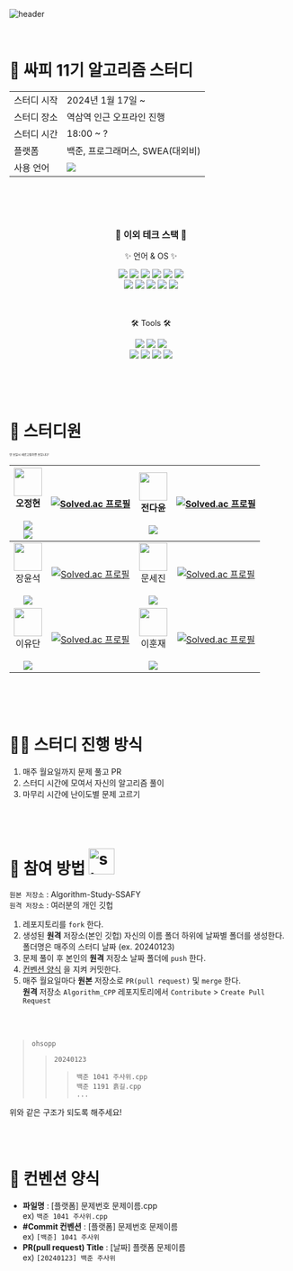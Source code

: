 
![header](https://capsule-render.vercel.app/api?type=venom&color=auto&height=300&section=header&text=Algorithm%20Study&fontSize=90&animation=twinkling)

</br>


# 🐳 싸피 11기 알고리즘 스터디

<table>
  <tr>
    <td>스터디 시작</td>
    <td>2024년 1월 17일 ~</td>
  </tr>
  <tr>
    <td>스터디 장소</td>
    <td>역삼역 인근 오프라인 진행</td>
  </tr>
  <tr>
    <td>스터디 시간</td>
    <td>18:00 ~ ?</td>
  </tr>
  <tr>
    <td>플랫폼</td>
    <td>백준, 프로그래머스, SWEA(대외비)</td>
  </tr>
  <tr>
    <td>사용 언어</td>
    <td><img src="https://img.shields.io/badge/C++-00599C?style=flat&logo=C%2B%2B&logoColor=white" /></td>
  </tr>
</table>

<br/><br/><br/>
<div align=center>
	<h3>👾 이외 테크 스택 👾</h3>
	<p>✨ 언어 & OS ✨</p>
</div>
<div align="center">
  <img src="https://img.shields.io/badge/C++-00599C?style=flat&logo=C%2B%2B&logoColor=white" />
  <img src="https://img.shields.io/badge/python-3670A0?style=flate&logo=python&logoColor=ffdd54" />
	<img src="https://img.shields.io/badge/Java-007396?style=flat&logo=Conda-Forge&logoColor=white" />
	<img src="https://img.shields.io/badge/HTML5-E34F26?style=flat&logo=HTML5&logoColor=white" />
	<img src="https://img.shields.io/badge/CSS3-1572B6?style=flat&logo=CSS3&logoColor=white" />
	<img src="https://img.shields.io/badge/JavaScript-F7DF1E?style=flat&logo=JavaScript&logoColor=white" />
  </br>
  <img src="https://img.shields.io/badge/Windows-1E90FF?style=flat&logo=windows&logoColor=white" />
  <img src="https://img.shields.io/badge/mac%20os-000000?style=flat&logo=apple&logoColor=white" />
	<img src="https://img.shields.io/badge/Linux-FCC624?style=flat&logo=Linux&logoColor=white" />
  <img src="https://img.shields.io/badge/Ubuntu-E95420?style=flat&logo=ubuntu&logoColor=white" />
  <img src="https://img.shields.io/badge/WSL-0a97f5?style=flat&logo=linux&logoColor=white" />
  
</div>
</br></br>
<div align=center>
	<p>🛠 Tools 🛠</p>
</div>
<div align=center>
	<img src="https://img.shields.io/badge/Eclipse-2C2255?style=flat&logo=EclipseIDE&logoColor=white" />
	<img src="https://img.shields.io/badge/Visual%20Studio-007ACC?style=flat&logo=visualstudiocode&logoColor=white" />
  <img src="https://img.shields.io/badge/Intellij%20Idea-000?logo=intellij-idea&style=flat&logoColor=white" />
  </br>
  <img src="https://img.shields.io/badge/Xcode-007ACC?style=flat&logo=Xcode&logoColor=white" />
  <img src="https://img.shields.io/badge/Notion-000000?style=flat&logo=notion&logoColor=white" />
  <img src="https://img.shields.io/badge/GitHub-181717?style=flat&logo=GitHub&logoColor=white" />
  <img src="https://img.shields.io/badge/Colab-F9AB00?style=flat&logo=googlecolab&color=525252" />
</div>

</br></br></br>

# 🦧 스터디원
<div style="font-size:5px">안 보일시 새로고침하면 보입니다!</div>

|<a href="https://github.com/ohsopp"><img src="https://avatars.githubusercontent.com/ohsopp" width="50px;" alt=""></a><div>오정현</div></br><a href="https://github.com/ohsopp"><img src="https://img.shields.io/badge/GitHub-181717?style=flat&logo=GitHub&logoColor=white"></a></br><a href="https://github.com/ohsopp"><img src="https://img.shields.io/badge/Gmail-D14836?style=flat&logo=gmail&logoColor=white"></a>|[![Solved.ac 프로필](http://mazassumnida.wtf/api/v2/generate_badge?boj=wjdgus0545)](https://solved.ac/wjdgus0545)|<a href="https://github.com/JeonDY"><img src="https://avatars.githubusercontent.com/JeonDY" width="50px;" alt=""></a><div>전다윤</div></br><a href="https://github.com/JeonDY"><img src="https://img.shields.io/badge/GitHub-181717?style=flat&logo=GitHub&logoColor=white"></a>|[![Solved.ac 프로필](http://mazassumnida.wtf/api/v2/generate_badge?boj=pon04074)](https://solved.ac/pon04074)|
|:----:|:------:|:----:|:------:|
|<a href="https://github.com/yoonseok99"><img src="https://avatars.githubusercontent.com/yoonseok99" width="50px;" alt=""></a><div>장윤석</div></br><a href="https://github.com/yoonseok99"><img src="https://img.shields.io/badge/GitHub-181717?style=flat&logo=GitHub&logoColor=white"></a>|[![Solved.ac 프로필](http://mazassumnida.wtf/api/v2/generate_badge?boj=jys0445)](https://solved.ac/jys0445)|<a href="https://github.com/sejinmoon"><img src="https://avatars.githubusercontent.com/sejinmoon" width="50px;" alt=""></a><div>문세진</div></br><a href="https://github.com/sejinmoon"><img src="https://img.shields.io/badge/GitHub-181717?style=flat&logo=GitHub&logoColor=white"></a>|[![Solved.ac 프로필](http://mazassumnida.wtf/api/v2/generate_badge?boj=moonsejin0401)](https://solved.ac/moonsejin0401)|
|<a href="https://github.com/sakamii"><img src="https://avatars.githubusercontent.com/sakamii" width="50px;" alt=""></a><div>이유단</div></br><a href="https://github.com/sakamii"><img src="https://img.shields.io/badge/GitHub-181717?style=flat&logo=GitHub&logoColor=white"></a>|[![Solved.ac 프로필](http://mazassumnida.wtf/api/v2/generate_badge?boj=sakamii)](https://solved.ac/sakamii)|<a href="https://github.com/hoonjae4"><img src="https://avatars.githubusercontent.com/hoonjae4" width="50px;" alt=""></a><div>이훈재</div></br><a href="https://github.com/hoonjae4"><img src="https://img.shields.io/badge/GitHub-181717?style=flat&logo=GitHub&logoColor=white"></a>|[![Solved.ac 프로필](http://mazassumnida.wtf/api/v2/generate_badge?boj=dlgjsdn999)](https://solved.ac/dlgjsdn999)|


</br></br></br>

# 🤷‍♂️ 스터디 진행 방식
1. 매주 월요일까지 문제 풀고 PR
2. 스터디 시간에 모여서 자신의 알고리즘 풀이
3. 마무리 시간에 난이도별 문제 고르기

<br/><br/>
# 🧩 참여 방법 <img width="46" alt="star3" src="https://user-images.githubusercontent.com/78655692/151471989-9e21d7a8-a7b6-44b0-b598-2bb204b56b00.png">
`원본 저장소` : Algorithm-Study-SSAFY </br>
`원격 저장소` : 여러분의 개인 깃헙 </br>

1. 레포지토리를 `fork` 한다.
2. 생성된 **원격** 저장소(본인 깃헙) 자신의 이름 폴더 하위에 날짜별 폴더를 생성한다. <br/> 폴더명은 매주의 스터디 날짜 (ex. 20240123)
3. 문제 풀이 후 본인의 **원격** 저장소 날짜 폴더에 `push` 한다.
4. <span><a href="#jump">컨벤션 양식</a></span> 을 지켜 커밋한다.
5. 매주 월요일마다 **원본** 저장소로 `PR(pull request)` 및 `merge` 한다. <br/> **원격** 저장소 `Algorithm_CPP` 레포지토리에서 `Contribute` > `Create Pull Request`

</br></br>

> `ohsopp`
>> `20240123`
>>> `백준 1041 주사위.cpp`  
>>> `백준 1191 흙길.cpp`  
>>> `...`

위와 같은 구조가 되도록 해주세요!

</br></br>

<div id="jum"></div>

<h1 id="jump">🎨 컨벤션 양식</h1>

* **파일명** : [플랫폼] 문제번호 문제이름.cpp <br/> ex) `백준 1041 주사위.cpp` <br/>
* **#Commit 컨벤션** : [플랫폼] 문제번호 문제이름 <br/> ex) `[백준] 1041 주사위` <br/>
* **PR(pull request) Title** : [날짜] 플랫폼 문제이름 <br/> ex) `[20240123] 백준 주사위` <br/>


</br>








